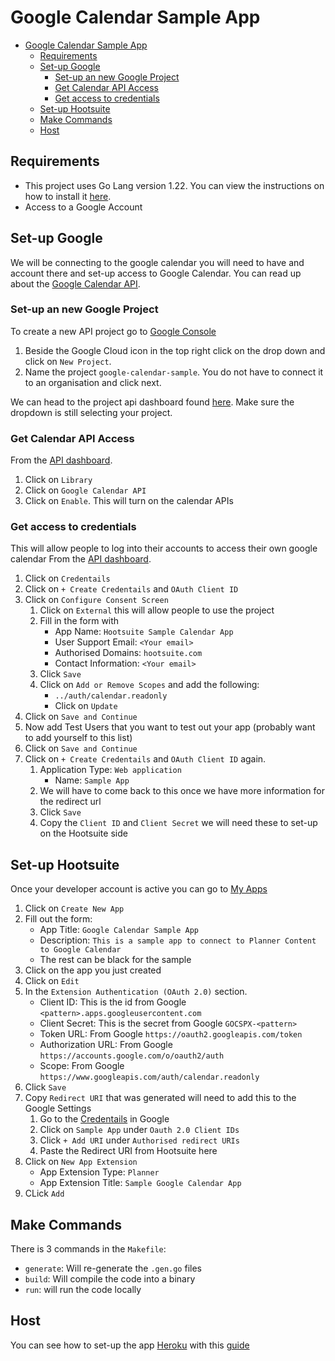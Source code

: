 # Google Calendar Sample App
- [Google Calendar Sample App](#google-calendar-sample-app)
  - [Requirements](#requirements)
  - [Set-up Google](#set-up-google)
    - [Set-up an new Google Project](#set-up-an-new-google-project)
    - [Get Calendar API Access](#get-calendar-api-access)
    - [Get access to credentials](#get-access-to-credentials)
  - [Set-up Hootsuite](#set-up-hootsuite)
  - [Make Commands](#make-commands)
  - [Host](#host)


## Requirements
- This project uses Go Lang version 1.22. You can view the instructions on how to install it [here](https://go.dev/doc/install).
- Access to a Google Account

## Set-up Google
We will be connecting to the google calendar you will need to have and account there and set-up access to Google Calendar.  You can read up about the [Google Calendar API](https://developers.google.com/calendar).

### Set-up an new Google Project
To create a new API project go to [Google Console](https://console.cloud.google.com/)

1. Beside the Google Cloud icon in the top right click on the drop down and click on `New Project`.
2. Name the project `google-calendar-sample`. You do not have to connect it to an organisation and click next.

We can head to the project api dashboard found [here](hhttps://console.cloud.google.com/apis/dashboard).  Make sure the dropdown is still selecting your project.

### Get Calendar API Access
From the [API dashboard](https://console.cloud.google.com/apis/dashboard).
1. Click on `Library` 
2. Click on `Google Calendar API` 
3. Click on `Enable`.  This will turn on the calendar APIs

### Get access to credentials
This will allow people to log into their accounts to access their own google calendar
From the [API dashboard](https://console.cloud.google.com/apis/dashboard).
1. Click on `Credentails`
2. Click on `+ Create Credentails` and `OAuth Client ID`
3. Click on `Configure Consent Screen`
   1. Click on `External` this will allow people to use the project
   2. Fill in the form with
      - App Name: `Hootsuite Sample Calendar App`
      - User Support Email: `<Your email>`
      - Authorised Domains: `hootsuite.com`
      - Contact Information: `<Your email>`
   3. Click `Save`
   4. Click on `Add or Remove Scopes` and add the following:
      -  `../auth/calendar.readonly`
      -  Click on `Update`
4. Click on `Save and Continue`
5. Now add Test Users that you want to test out your app (probably want to add yourself to this list)
6. Click on `Save and Continue`
7. Click on `+ Create Credentails` and `OAuth Client ID` again.
   1. Application Type: `Web application`
      - Name: `Sample App`
   2. We will have to come back to this once we have more information for the redirect url
   3. Click `Save`
   4. Copy the `Client ID` and `Client Secret` we will need these to set-up on the Hootsuite side

## Set-up Hootsuite
Once your developer account is active you can go to [My Apps](https://hootsuite.com/developers/my-apps)
1. Click on `Create New App`
2. Fill out the form:
   - App Title: `Google Calendar Sample App`
   - Description: `This is a sample app to connect to Planner Content to Google Calendar`
   - The rest can be black for the sample
3. Click on the app you just created
4. Click on `Edit`
5. In the `Extension Authentication (OAuth 2.0)` section.
   - Client ID: This is the id from Google `<pattern>.apps.googleusercontent.com`
   - Client Secret: This is the secret from Google `GOCSPX-<pattern>`
   - Token URL: From Google `https://oauth2.googleapis.com/token`
   - Authorization URL: From Google `https://accounts.google.com/o/oauth2/auth`
   - Scope: From Google `https://www.googleapis.com/auth/calendar.readonly`
6. Click `Save`
7. Copy `Redirect URI` that was generated will need to add this to the Google Settings
   1. Go to the [Credentails](https://console.cloud.google.com/apis/credentials) in Google
   2. Click on `Sample App` under `Oauth 2.0 Client IDs`
   3. Click `+ Add URI` under `Authorised redirect URIs`
   4. Paste the Redirect URI from Hootsuite here
8. Click on `New App Extension` 
    - App Extension Type: `Planner`
    - App Extension Title: `Sample Google Calendar App`
9.  CLick `Add`

## Make Commands
There is 3 commands in the `Makefile`:
 - `generate`: Will re-generate the `.gen.go` files
 - `build`: Will compile the code into a binary
 - `run`: will run the code locally

## Host

You can see how to set-up the app [Heroku](http://www.heroku.com/) with this [guide](https://developer.hootsuite.com/docs/iframe-sdk-sample-apps)
